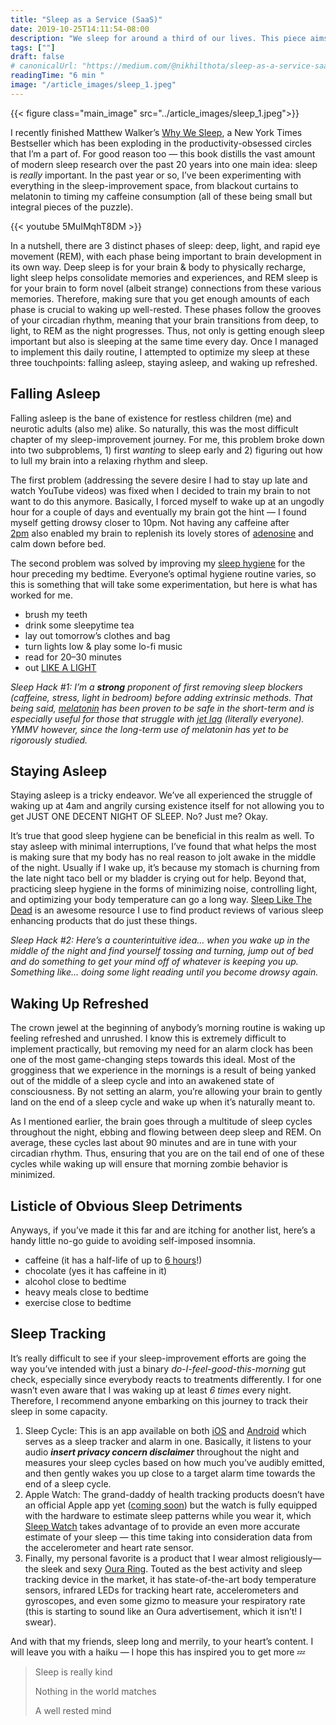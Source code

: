 ```yaml
---
title: "Sleep as a Service (SaaS)"
date: 2019-10-25T14:11:54-08:00
description: "We sleep for around a third of our lives. This piece aims to help those who read it gain greater command of their nocturnal hours."
tags: [""]
draft: false
# canonicalUrl: "https://medium.com/@nikhilthota/sleep-as-a-service-saas-e0efa0924297"
readingTime: "6 min "
image: "/article_images/sleep_1.jpeg"
---
```


{{< figure class="main_image" src="../article_images/sleep_1.jpeg">}}

I recently finished Matthew Walker’s [Why We Sleep](https://www.goodreads.com/book/show/34466963-why-we-sleep), a New York Times Bestseller which has been exploding in the productivity-obsessed circles that I’m a part of. For good reason too — this book distills the vast amount of modern sleep research over the past 20 years into one main idea: sleep is *really* important. In the past year or so, I’ve been experimenting with everything in the sleep-improvement space, from blackout curtains to melatonin to timing my caffeine consumption (all of these being small but integral pieces of the puzzle).

{{< youtube 5MuIMqhT8DM >}}

In a nutshell, there are 3 distinct phases of sleep: deep, light, and rapid eye movement (REM), with each phase being important to brain development in its own way. Deep sleep is for your brain & body to physically recharge, light sleep helps consolidate memories and experiences, and REM sleep is for your brain to form novel (albeit strange) connections from these various memories. Therefore, making sure that you get enough amounts of each phase is crucial to waking up well-rested. These phases follow the grooves of your circadian rhythm, meaning that your brain transitions from deep, to light, to REM as the night progresses. Thus, not only is getting enough sleep important but also is sleeping at the same time every day. Once I managed to implement this daily routine, I attempted to optimize my sleep at these three touchpoints: falling asleep, staying asleep, and waking up refreshed.

## Falling Asleep

Falling asleep is the bane of existence for restless children (me) and neurotic adults (also me) alike. So naturally, this was the most difficult chapter of my sleep-improvement journey. For me, this problem broke down into two subproblems, 1) first *wanting* to sleep early and 2) figuring out how to lull my brain into a relaxing rhythm and sleep.

The first problem (addressing the severe desire I had to stay up late and watch YouTube videos) was fixed when I decided to train my brain to not want to do this anymore. Basically, I forced myself to wake up at an ungodly hour for a couple of days and eventually my brain got the hint — I found myself getting drowsy closer to 10pm. Not having any caffeine after [2pm](https://medium.com/the-mission/the-latest-time-you-should-drink-coffee-according-to-science-8c1db17bca21) also enabled my brain to replenish its lovely stores of [adenosine](https://thebrain.mcgill.ca/flash/i/i_03/i_03_m/i_03_m_par/i_03_m_par_cafeine.html) and calm down before bed.

The second problem was solved by improving my [sleep hygiene](https://www.sleepfoundation.org/articles/sleep-hygiene) for the hour preceding my bedtime. Everyone’s optimal hygiene routine varies, so this is something that will take some experimentation, but here is what has worked for me.

* brush my teeth
* drink some sleepytime tea
* lay out tomorrow’s clothes and bag
* turn lights low & play some lo-fi music
* read for 20–30 minutes
* out [LIKE A LIGHT](https://www.youtube.com/watch?v=9tNfVqokJ8M)

*Sleep Hack #1: I’m a **strong** proponent of first removing sleep blockers (caffeine, stress, light in bedroom) before adding extrinsic methods. That being said, [melatonin](https://www.mayoclinic.org/drugs-supplements-melatonin/art-20363071) has been proven to be safe in the short-term and is especially useful for those that struggle with [jet lag](https://www.healthline.com/health/melatonin-for-jet-lag#research) (literally everyone). YMMV however, since the long-term use of melatonin has yet to be rigorously studied.*

## Staying Asleep

Staying asleep is a tricky endeavor. We’ve all experienced the struggle of waking up at 4am and angrily cursing existence itself for not allowing you to get JUST ONE DECENT NIGHT OF SLEEP. No? Just me? Okay.

It’s true that good sleep hygiene can be beneficial in this realm as well. To stay asleep with minimal interruptions, I’ve found that what helps the most is making sure that my body has no real reason to jolt awake in the middle of the night. Usually if I wake up, it’s because my stomach is churning from the late night taco bell or my bladder is crying out for help. Beyond that, practicing sleep hygiene in the forms of minimizing noise, controlling light, and optimizing your body temperature can go a long way. [Sleep Like The Dead](https://www.sleeplikethedead.com/sleep-hygiene.html) is an awesome resource I use to find product reviews of various sleep enhancing products that do just these things.

*Sleep Hack #2: Here’s a counterintuitive idea… when you wake up in the middle of the night and find yourself tossing and turning, jump out of bed and do something to get your mind off of whatever is keeping you up. Something like… doing some light reading until you become drowsy again.*

## Waking Up Refreshed

The crown jewel at the beginning of anybody’s morning routine is waking up feeling refreshed and unrushed. I know this is extremely difficult to implement practically, but removing my need for an alarm clock has been one of the most game-changing steps towards this ideal. Most of the grogginess that we experience in the mornings is a result of being yanked out of the middle of a sleep cycle and into an awakened state of consciousness. By not setting an alarm, you’re allowing your brain to gently land on the end of a sleep cycle and wake up when it’s naturally meant to.

As I mentioned earlier, the brain goes through a multitude of sleep cycles throughout the night, ebbing and flowing between deep sleep and REM. On average, these cycles last about 90 minutes and are in tune with your circadian rhythm. Thus, ensuring that you are on the tail end of one of these cycles while waking up will ensure that morning zombie behavior is minimized.

## Listicle of Obvious Sleep Detriments

Anyways, if you’ve made it this far and are itching for another list, here’s a handy little no-go guide to avoiding self-imposed insomnia.

* caffeine (it has a half-life of up to [6 hours](https://www.news-medical.net/health/Caffeine-Pharmacology.aspx)!)
* chocolate (yes it has caffeine in it)
* alcohol close to bedtime
* heavy meals close to bedtime
* exercise close to bedtime

## Sleep Tracking

It’s really difficult to see if your sleep-improvement efforts are going the way you’ve intended with just a binary *do-I-feel-good-this-morning* gut check, especially since everybody reacts to treatments differently. I for one wasn’t even aware that I was waking up at least *6 times* every night. Therefore, I recommend anyone embarking on this journey to track their sleep in some capacity.

1. Sleep Cycle: This is an app available on both [iOS](https://apps.apple.com/us/app/sleep-cycle-smart-alarm-clock/id320606217) and [Android](https://play.google.com/store/apps/details?id=com.northcube.sleepcycle&hl=en_US) which serves as a sleep tracker and alarm in one. Basically, it listens to your audio ***insert privacy concern disclaimer*** throughout the night and measures your sleep cycles based on how much you’ve audibly emitted, and then gently wakes you up close to a target alarm time towards the end of a sleep cycle.
2. Apple Watch: The grand-daddy of health tracking products doesn’t have an official Apple app yet ([coming soon](https://9to5mac.com/2019/09/02/apple-watch-sleep-tracking-revealed-sleep-quality-battery-management-more/)) but the watch is fully equipped with the hardware to estimate sleep patterns while you wear it, which [Sleep Watch](https://apps.apple.com/app/apple-store/id1138066420) takes advantage of to provide an even more accurate estimate of your sleep — this time taking into consideration data from the accelerometer and heart rate sensor.
3. Finally, my personal favorite is a product that I wear almost religiously— the sleek and sexy [Oura Ring](https://ouraring.com/). Touted as the best activity and sleep tracking device in the market, it has state-of-the-art body temperature sensors, infrared LEDs for tracking heart rate, accelerometers and gyroscopes, and even some gizmo to measure your respiratory rate (this is starting to sound like an Oura advertisement, which it isn’t! I swear).

And with that my friends, sleep long and merrily, to your heart’s content. I will leave you with a haiku — I hope this has inspired you to get more 💤

> Sleep is really kind
>
> Nothing in the world matches
>
> A well rested mind
